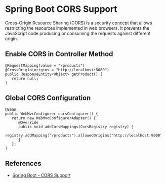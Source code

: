 # Spring Boot CORS Support

Cross-Origin Resource Sharing (CORS) is a security concept that allows restricting the resources implemented in web browsers. It prevents the JavaScript code producing or consuming the requests against different origin.

## Enable CORS in Controller Method
```
@RequestMapping(value = "/products")
@CrossOrigin(origins = "http://localhost:8080")
public ResponseEntity<Object> getProduct() {
   return null;
}
```

## Global CORS Configuration
```
@Bean
public WebMvcConfigurer corsConfigurer() {
   return new WebMvcConfigurerAdapter() {
      @Override
      public void addCorsMappings(CorsRegistry registry) {
         registry.addMapping("/products").allowedOrigins("http://localhost:9000");
      }
   };
}
```

## References
- [Spring Boot - CORS Support](https://www.tutorialspoint.com/spring_boot/spring_boot_cors_support.htm)